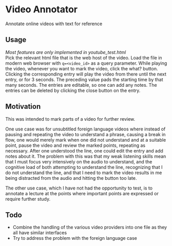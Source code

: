 # Video Annotator

Annotate online videos with text for reference

## Usage
*Most features are only implemented in youtube_test.html*<br>
Pick the relevant html file that is the web host of the video. Load the file in  modern web browser with `q=<video_id>` as a query parameter.
While playing the video, whenever you want to mark the video, click the what? button. Clicking the corresponding entry will play the video from there until the next entry, or for 3 seconds.
The preceding value pads the starting time by that many seconds. The entries are editable, so one can add any notes. The entries can be deleted by clicking the close button on the 
entry.

## Motivation
This was intended to mark parts of a video for further review.

One use case was for unsubtitled foreign language videos where instead of pausing and repeating the video to
understand a phrase, causing a break in flow, one would merely mark when one did not understand and at a suitable point, pause the video and review the marked points, repeating as
necessary. After one understood the line, one could edit the entry and add notes about it.  The problem with this was that my weak listening skills mean that I must focus very intensively on
the audio to understand, and the cognitive load of both attempting to understand the line, recognizing that I do not understand the line, and that I need to mark the video results in me being
distracted from the audio and hitting the button too late.

The other use case, which I have not had the opportunity to test, is to annotate a lecture at the points where important points are expressed or require further study.

## Todo
* Combine the handling of the various video providers into one file as they all have similar interfaces
* Try to address the problem with the foreign language case